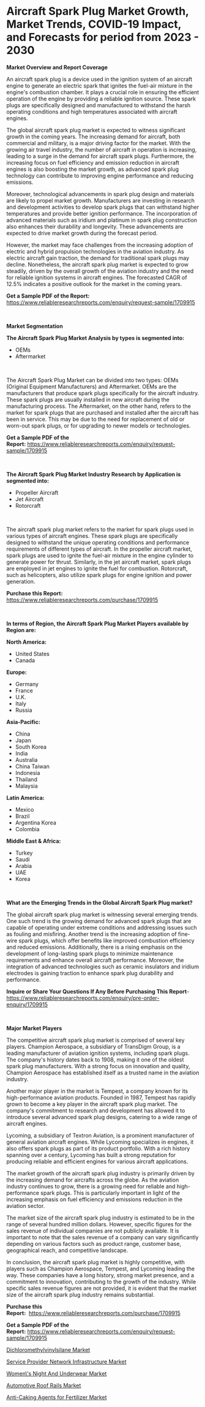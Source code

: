 <p><h1>Aircraft Spark Plug Market Growth, Market Trends, COVID-19 Impact, and Forecasts for period from 2023 - 2030</h1></p><p><strong>Market Overview and Report Coverage</strong></p>
<p><p>An aircraft spark plug is a device used in the ignition system of an aircraft engine to generate an electric spark that ignites the fuel-air mixture in the engine's combustion chamber. It plays a crucial role in ensuring the efficient operation of the engine by providing a reliable ignition source. These spark plugs are specifically designed and manufactured to withstand the harsh operating conditions and high temperatures associated with aircraft engines.</p><p>The global aircraft spark plug market is expected to witness significant growth in the coming years. The increasing demand for aircraft, both commercial and military, is a major driving factor for the market. With the growing air travel industry, the number of aircraft in operation is increasing, leading to a surge in the demand for aircraft spark plugs. Furthermore, the increasing focus on fuel efficiency and emission reduction in aircraft engines is also boosting the market growth, as advanced spark plug technology can contribute to improving engine performance and reducing emissions.</p><p>Moreover, technological advancements in spark plug design and materials are likely to propel market growth. Manufacturers are investing in research and development activities to develop spark plugs that can withstand higher temperatures and provide better ignition performance. The incorporation of advanced materials such as iridium and platinum in spark plug construction also enhances their durability and longevity. These advancements are expected to drive market growth during the forecast period.</p><p>However, the market may face challenges from the increasing adoption of electric and hybrid propulsion technologies in the aviation industry. As electric aircraft gain traction, the demand for traditional spark plugs may decline. Nonetheless, the aircraft spark plug market is expected to grow steadily, driven by the overall growth of the aviation industry and the need for reliable ignition systems in aircraft engines. The forecasted CAGR of 12.5% indicates a positive outlook for the market in the coming years.</p></p>
<p><strong>Get a Sample PDF of the Report:</strong> <a href="https://www.reliableresearchreports.com/enquiry/request-sample/1709915">https://www.reliableresearchreports.com/enquiry/request-sample/1709915</a></p>
<p>&nbsp;</p>
<p><strong>Market Segmentation</strong></p>
<p><strong>The Aircraft Spark Plug Market Analysis by types is segmented into:</strong></p>
<p><ul><li>OEMs</li><li>Aftermarket</li></ul></p>
<p>&nbsp;</p>
<p><p>The Aircraft Spark Plug Market can be divided into two types: OEMs (Original Equipment Manufacturers) and Aftermarket. OEMs are the manufacturers that produce spark plugs specifically for the aircraft industry. These spark plugs are usually installed in new aircraft during the manufacturing process. The Aftermarket, on the other hand, refers to the market for spark plugs that are purchased and installed after the aircraft has been in service. This may be due to the need for replacement of old or worn-out spark plugs, or for upgrading to newer models or technologies.</p></p>
<p><strong>Get a Sample PDF of the Report:</strong>&nbsp;<a href="https://www.reliableresearchreports.com/enquiry/request-sample/1709915">https://www.reliableresearchreports.com/enquiry/request-sample/1709915</a></p>
<p>&nbsp;</p>
<p><strong>The Aircraft Spark Plug Market Industry Research by Application is segmented into:</strong></p>
<p><ul><li>Propeller Aircraft</li><li>Jet Aircraft</li><li>Rotorcraft</li></ul></p>
<p>&nbsp;</p>
<p><p>The aircraft spark plug market refers to the market for spark plugs used in various types of aircraft engines. These spark plugs are specifically designed to withstand the unique operating conditions and performance requirements of different types of aircraft. In the propeller aircraft market, spark plugs are used to ignite the fuel-air mixture in the engine cylinder to generate power for thrust. Similarly, in the jet aircraft market, spark plugs are employed in jet engines to ignite the fuel for combustion. Rotorcraft, such as helicopters, also utilize spark plugs for engine ignition and power generation.</p></p>
<p><strong>Purchase this Report:</strong>&nbsp; <a href="https://www.reliableresearchreports.com/purchase/1709915">https://www.reliableresearchreports.com/purchase/1709915</a></p>
<p>&nbsp;</p>
<p><strong>In terms of Region, the Aircraft Spark Plug Market Players available by Region are:</strong></p>
<p>
    <p> <strong> North America: </strong>
        <ul>
            <li>United States</li>
            <li>Canada</li>
        </ul>
        </p> 
    <p> <strong> Europe: </strong>
        <ul>
            <li>Germany</li>
            <li>France</li>
            <li>U.K.</li>
            <li>Italy</li>
            <li>Russia</li>
        </ul>
        </p> 
    <p> <strong> Asia-Pacific: </strong>
        <ul>
            <li>China</li>
            <li>Japan</li>
            <li>South Korea</li>
            <li>India</li>
            <li>Australia</li>
            <li>China Taiwan</li>
            <li>Indonesia</li>
            <li>Thailand</li>
            <li>Malaysia</li>
        </ul>
        </p> 
    <p> <strong> Latin America: </strong>
        <ul>
            <li>Mexico</li>
            <li>Brazil</li>
            <li>Argentina Korea</li>
            <li>Colombia</li>
        </ul>
        </p> 
    <p> <strong> Middle East & Africa: </strong>
        <ul>
            <li>Turkey</li>
            <li>Saudi</li>
            <li>Arabia</li>
            <li>UAE</li>
            <li>Korea</li>
        </ul>
    </p>
    </p>
<p>&nbsp;</p>
<p><strong>What are the Emerging Trends in the Global Aircraft Spark Plug market?</strong></p>
<p><p>The global aircraft spark plug market is witnessing several emerging trends. One such trend is the growing demand for advanced spark plugs that are capable of operating under extreme conditions and addressing issues such as fouling and misfiring. Another trend is the increasing adoption of fine-wire spark plugs, which offer benefits like improved combustion efficiency and reduced emissions. Additionally, there is a rising emphasis on the development of long-lasting spark plugs to minimize maintenance requirements and enhance overall aircraft performance. Moreover, the integration of advanced technologies such as ceramic insulators and iridium electrodes is gaining traction to enhance spark plug durability and performance.</p></p>
<p><strong>Inquire or Share Your Questions If Any Before Purchasing This Report</strong>- <a href="https://www.reliableresearchreports.com/enquiry/pre-order-enquiry/1709915">https://www.reliableresearchreports.com/enquiry/pre-order-enquiry/1709915</a></p>
<p>&nbsp;</p>
<p><strong>Major Market Players</strong></p>
<p><p>The competitive aircraft spark plug market is comprised of several key players. Champion Aerospace, a subsidiary of TransDigm Group, is a leading manufacturer of aviation ignition systems, including spark plugs. The company's history dates back to 1908, making it one of the oldest spark plug manufacturers. With a strong focus on innovation and quality, Champion Aerospace has established itself as a trusted name in the aviation industry.</p><p>Another major player in the market is Tempest, a company known for its high-performance aviation products. Founded in 1987, Tempest has rapidly grown to become a key player in the aircraft spark plug market. The company's commitment to research and development has allowed it to introduce several advanced spark plug designs, catering to a wide range of aircraft engines.</p><p>Lycoming, a subsidiary of Textron Aviation, is a prominent manufacturer of general aviation aircraft engines. While Lycoming specializes in engines, it also offers spark plugs as part of its product portfolio. With a rich history spanning over a century, Lycoming has built a strong reputation for producing reliable and efficient engines for various aircraft applications.</p><p>The market growth of the aircraft spark plug industry is primarily driven by the increasing demand for aircrafts across the globe. As the aviation industry continues to grow, there is a growing need for reliable and high-performance spark plugs. This is particularly important in light of the increasing emphasis on fuel efficiency and emissions reduction in the aviation sector.</p><p>The market size of the aircraft spark plug industry is estimated to be in the range of several hundred million dollars. However, specific figures for the sales revenue of individual companies are not publicly available. It is important to note that the sales revenue of a company can vary significantly depending on various factors such as product range, customer base, geographical reach, and competitive landscape.</p><p>In conclusion, the aircraft spark plug market is highly competitive, with players such as Champion Aerospace, Tempest, and Lycoming leading the way. These companies have a long history, strong market presence, and a commitment to innovation, contributing to the growth of the industry. While specific sales revenue figures are not provided, it is evident that the market size of the aircraft spark plug industry remains substantial.</p></p>
<p><strong>Purchase this Report:</strong>&nbsp;&nbsp;<a href="https://www.reliableresearchreports.com/purchase/1709915">https://www.reliableresearchreports.com/purchase/1709915</a></p>
<p></p>
<p><strong>Get a Sample PDF of the Report:</strong>&nbsp;<a href="https://www.reliableresearchreports.com/enquiry/request-sample/1709915">https://www.reliableresearchreports.com/enquiry/request-sample/1709915</a></p>
<p><p><a href="https://www.linkedin.com/pulse/dichloromethylvinylsilane-market-share-amp-new-trends-analysis-ntp2e/">Dichloromethylvinylsilane Market</a></p><p><a href="https://medium.com/@the.strong.zer0/service-provider-network-infrastructure-market-insight-market-trends-growth-forecasted-from-2023-ec46ae54ec3d">Service Provider Network Infrastructure Market</a></p><p><a href="https://medium.com/@viksingh034/analyzing-women-s-night-and-underwear-market-global-industry-perspective-and-forecast-2023-to-0907f806c887">Women\'s Night And Underwear Market</a></p><p><a href="https://issuu.com/reportprime-2/docs/automotive-roof-rails-market-size-2030.pptx?fr=xKAE9_zU1NQ">Automotive Roof Rails Market</a></p><p><a href="https://www.linkedin.com/pulse/anti-caking-agents-fertilizer-market-research-report-dpfxe/">Anti-Caking Agents for Fertilizer Market</a></p></p>